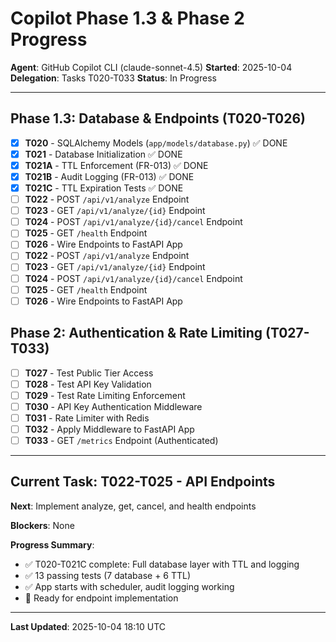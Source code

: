 # Copilot Phase 1.3 & Phase 2 Progress

**Agent**: GitHub Copilot CLI (claude-sonnet-4.5)
**Started**: 2025-10-04
**Delegation**: Tasks T020-T033
**Status**: In Progress

---

## Phase 1.3: Database & Endpoints (T020-T026)

- [x] **T020** - SQLAlchemy Models (`app/models/database.py`) ✅ DONE
- [x] **T021** - Database Initialization ✅ DONE
- [x] **T021A** - TTL Enforcement (FR-013) ✅ DONE
- [x] **T021B** - Audit Logging (FR-013) ✅ DONE
- [x] **T021C** - TTL Expiration Tests ✅ DONE
- [ ] **T022** - POST `/api/v1/analyze` Endpoint
- [ ] **T023** - GET `/api/v1/analyze/{id}` Endpoint
- [ ] **T024** - POST `/api/v1/analyze/{id}/cancel` Endpoint
- [ ] **T025** - GET `/health` Endpoint
- [ ] **T026** - Wire Endpoints to FastAPI App
- [ ] **T022** - POST `/api/v1/analyze` Endpoint
- [ ] **T023** - GET `/api/v1/analyze/{id}` Endpoint
- [ ] **T024** - POST `/api/v1/analyze/{id}/cancel` Endpoint
- [ ] **T025** - GET `/health` Endpoint
- [ ] **T026** - Wire Endpoints to FastAPI App

## Phase 2: Authentication & Rate Limiting (T027-T033)

- [ ] **T027** - Test Public Tier Access
- [ ] **T028** - Test API Key Validation
- [ ] **T029** - Test Rate Limiting Enforcement
- [ ] **T030** - API Key Authentication Middleware
- [ ] **T031** - Rate Limiter with Redis
- [ ] **T032** - Apply Middleware to FastAPI App
- [ ] **T033** - GET `/metrics` Endpoint (Authenticated)

---

## Current Task: T022-T025 - API Endpoints

**Next**: Implement analyze, get, cancel, and health endpoints

**Blockers**: None

**Progress Summary**:
- ✅ T020-T021C complete: Full database layer with TTL and logging
- ✅ 13 passing tests (7 database + 6 TTL)
- ✅ App starts with scheduler, audit logging working
- 🔄 Ready for endpoint implementation

---

**Last Updated**: 2025-10-04 18:10 UTC
